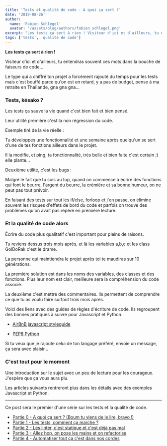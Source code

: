 ```yaml
---
title: 'Tests et qualité de code - A quoi ça sert ?'
date: '2019-08-26'
author:
  name: 'Fabien Schlegel'
  avatar: '/assets/blog/authors/fabien_schlegel.png'
excerpt: "Les tests ça sert à rien ! Visiteur d'ici et d'ailleurs, tu entendras souvent ces mots dans la bouche de faiseurs de code..."
tags: ['tests', 'qualité de code']
---
```


**Les tests ça sert à rien !**

Visiteur d'ici et d'ailleurs, tu entendras souvent ces mots dans la bouche de faiseurs de code...

Le type qui a chiffré ton projet a forcément rajouté du temps pour les tests mais c'est bouffé parce qu'on est en retard, y a pas de budget, pense à ma retraite en Thaïlande, gna gna gna...

### Tests, késako ?

Les tests ça sauve la vie quand c'est bien fait et bien pensé.

Leur utilité première c'est la non régression du code.

Exemple tiré de la vie réelle :

Tu développes une fonctionnalité et une semaine après quelqu'un se sert d'une de tes fonctions ailleurs dans le projet.

Il la modifie, et ping, ta fonctionnalité, très belle et bien faite c'est certain ;) elle plante...

Deuxième utilité, c'est les bugs :

Malgré le fait que tu sois au top, quand on commence à écrire des fonctions qui font le beurre, l'argent du beurre, la crémière et sa bonne humeur, on ne peut pas tout prévoir.

En faisant des tests sur tout les if/else, forloop et j'en passe, on élimine souvent les risques d'effets de bord du code et parfois on trouve des problèmes qu'on avait pas repéré en première lecture.

### Et la qualité de code alors

Écrire du code plus qualitatif c'est important pour pleins de raisons.

Tu reviens dessus trois mois après, et là les variables a,b,c et les class GolDoRak c'est le drame.

La personne qui maintiendra le projet après toi te maudiras sur 10 générations.

La première solution est dans les noms des variables, des classes et des fonctions. Plus leur nom est clair, meilleure sera la compréhension du code associé.

La deuxième c'est mettre des commentaires. Ils permettent de comprendre ce que tu as voulu faire surtout trois mois après.

Voici des liens avec des guides de règles d'écriture de code. Ils regroupent des bonnes pratiques à suivre pour Javascript et Python.

- [AirBnB javascript styleguide](https://github.com/airbnb/javascript)

- [PEP8 Python](https://www.python.org/dev/peps/pep-0008/)

Si tu veux que je rajoute celui de ton langage préféré, envoie un message, ça sera avec plaisir...

### C'est tout pour le moment

Une introduction sur le sujet avec un peu de lecture pour les courageux. J'espère que ça vous aura plu.

Les articles suivants rentreront plus dans les détails avec des exemples Javascript et Python.

---

Ce post sera le premier d'une série sur les tests et la qualité de code.

- [Partie 0 - A quoi ça sert ? (Boum tu viens de le lire, bravo !)](/tests-quality-ep0)
- [Partie 1 - Les tests, comment ça marche ?](/tests-quality-ep1)
- [Partie 2 - Les linter, c'est statique et c'est déjà pas mal](/tests-quality-ep2)
- [Partie 3 - Allez hop, on pose les mains et on refactorise](/tests-quality-ep3)
- [Partie 4 - Automatiser tout ça c'est dans nos cordes](/tests-quality-ep4)
